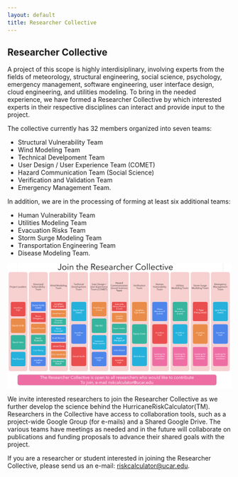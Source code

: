```yaml
---
layout: default
title: Researcher Collective
---
```


## Researcher Collective

A project of this scope is highly interdisiplinary, involving experts from the fields of meteorology, structural engineering, social science, psychology, emergency management, software engineering, user interface design, cloud engineering, and utilities modeling. To bring in the needed experience, we have formed a Researcher Collective by which interested experts in their respective disciplines can interact and provide input to the project. 

The collective  currently has 32 members organized into seven teams:
- Structural Vulnerability Team
- Wind Modeling Team
- Technical Develpoment Team
- User Design / User Experience Team (COMET)
- Hazard Communication Team (Social Science)
- Verification and Validation Team
- Emergency Management Team.

In addition, we are in the processing of forming at least six additional teams:
- Human Vulnerability Team
- Utilities Modeling Team
- Evacuation Risks Team
- Storm Surge Modeling Team
- Transportation Engineering Team
- Disease Modeling Team.

<img src="../../images/researcher_collective_slide_v3_20200123.PNG" alt="Graphic showing the organization of the HurricaneRiskCalculator(TM) Researcher Collective and the names of the 32 researchers currently involved in the Collective." style="display: block; margin: auto;">

We invite interested researchers to join the Researcher Collective as we further develop the science behind the HurricaneRiskCalculator(TM). Researchers in the Collective have access to collaboration tools, such as a project-wide Google Group (for e-mails) and a Shared Google Drive. The various teams have meetings as needed and in the future will collaborate on publications and funding proposals to advance their shared goals with the project. 

If you are a researcher or student interested in joining the Researcher Collective, please send us an e-mail: [riskcalculator@ucar.edu](mailto:riskcalculator@ucar.edu&subject=researcher%20collective). 


